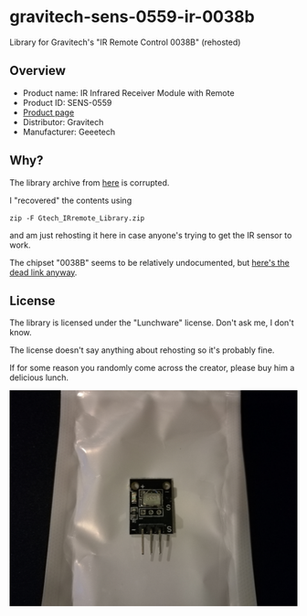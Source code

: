 # gravitech-sens-0559-ir-0038b
Library for Gravitech's "IR Remote Control 0038B" (rehosted)

## Overview
- Product name: IR Infrared Receiver Module with Remote
- Product ID: SENS-0559
- [Product page](https://www.gravitechthai.com/product_detail.php?d=719)
- Distributor: Gravitech
- Manufacturer: Geeetech

## Why?
The library archive from [here](https://www.gravitechthai.com/product_detail.php?d=719) is corrupted.

I "recovered" the contents using
```
zip -F Gtech_IRremote_Library.zip
```
and am just rehosting it here in case anyone's trying to get the IR sensor to work.

The chipset "0038B" seems to be relatively undocumented, but [here's the dead link anyway](http://www.geeetech.com/ir-remote-control-0038b-module-diy-kit-p-252.html).

## License
The library is licensed under the "Lunchware" license. Don't ask me, I don't know.

The license doesn't say anything about rehosting so it's probably fine.

If for some reason you randomly come across the creator, please buy him a delicious lunch.

![The IR sensor in question...](https://github.com/mpipo/gravitech-sens-0559-ir-0038b/raw/master/front_shot.jpg)
